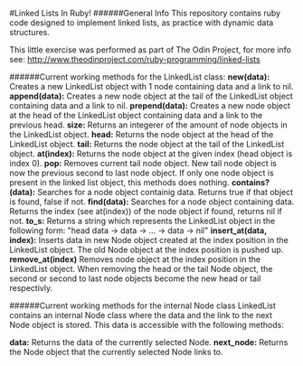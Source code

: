 #Linked Lists In Ruby!
######General Info
This repository contains ruby code designed to implement linked lists, as practice with dynamic data structures.

This little exercise was performed as part of The Odin Project, for more info see:
http://www.theodinproject.com/ruby-programming/linked-lists

######Current working methods for the LinkedList class:
**new(data):** Creates a new LinkedList object with 1 node containing data and a link to nil.
**append(data):** Creates a new node object at the tail of the LinkedList object containing data and a link to nil.
**prepend(data):** Creates a new node object at the head of the LinkedList object containing data and a link to the previous head.
**size:** Returns an integerer of the amount of node objects in the LinkedList object.
**head:** Returns the node object at the head of the LinkedList object.
**tail:** Returns the node object at the tail of the LinkedList object. 
**at(index):** Returns the node object at the given index (head object is index 0).
**pop:** Removes current tail node object. New tail node object is now the previous second to last node object. If only one node object is present in the linked list object, this methods does nothing.
**contains?(data):** Searches for a node object containig data. Returns true if that object is found, false if not.
**find(data):** Searches for a node object containing data. Returns the index (see at(index)) of the node object if found, returns nil if not.
**to_s:** Returns a string which represents the LinkedList object in the following form: "head data -> data -> ... -> data -> nil"
**insert_at(data, index):** Inserts data in new Node object created at the index position in the LinkedList object. The old Node object at the index position is pushed up.
**remove_at(index)** Removes node object at the index position in the LinkedList object. When removing the head or the tail Node object, the second or second to last node objects become the new head or tail respectivly. 

######Current working methods for the internal Node class
LinkedList contains an internal Node class where the data and the link to the next Node object is stored. This data is accessible with the following methods:

**data:** Returns the data of the currently selected Node.
**next_node:** Returns the Node object that the currently selected Node links to.
